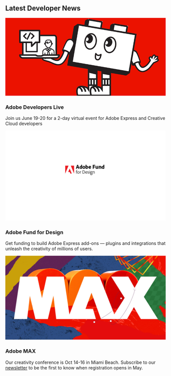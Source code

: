 <TitleBlock slots="heading" theme="lightest" />

## Latest Developer News

<ResourceCard slots="link, image, heading, text" width="33%"  theme='lightest' className="useCaseCard"/>

[](https://events.ringcentral.com/events/adobe-developers-live-adobe-express-creative-cloud-2024/registration)

![Adobe Developers Live](../images/blocky_computer.png)

### Adobe Developers Live

Join us June 19-20 for a 2-day virtual event for Adobe Express and Creative Cloud developers

<ResourceCard slots="link, image, heading, text" width="33%"  theme='lightest' className="useCaseCard" />

[](https://developer.adobe.com/fund-for-design)

![App Builder](../images/fund_for_design.jpg)

### Adobe Fund for Design

Get funding to build Adobe Express add-ons — plugins and integrations that unleash the creativity of millions of users.

<ResourceCard slots="link, image, heading, text" width="33%"  theme='lightest' className="useCaseCard" />

[](https://www.adobe.com/max.html#)

![Adobe MAX](../images/max.jpeg)

### Adobe MAX

Our creativity conference is Oct 14-16 in Miami Beach. Subscribe to our [newsletter](https://www.adobe.com/max.html#max-mailing-list) to be the first to know when registration opens in May.